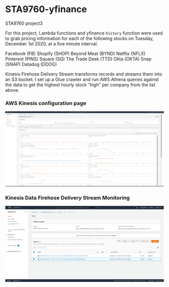 # STA9760-yfinance
STA9760 project3

For this project, Lambda functions and yfinance `history` function were used to grab pricing information for each of the following stocks on Tuesday, December 1st 2020, at a five minute interval.

Facebook (FB)
Shopify (SHOP)
Beyond Meat (BYND)
Netflix (NFLX)
Pinterest (PINS)
Square (SQ)
The Trade Desk (TTD)
Okta (OKTA)
Snap (SNAP)
Datadog (DDOG)

Kinesis Firehose Delivery Stream transforms records and streams them into an S3 bucket. I set up a Glue crawler and run AWS Athena queries against the data to get the highest hourly stock “high” per company from the list above.

### AWS Kinesis configuration page
![image](/assets/kinesis_config.png)

### Kinesis Data Firehose Delivery Stream Monitoring
![image](/assets/screenshot_of_s3_bucket.png)

